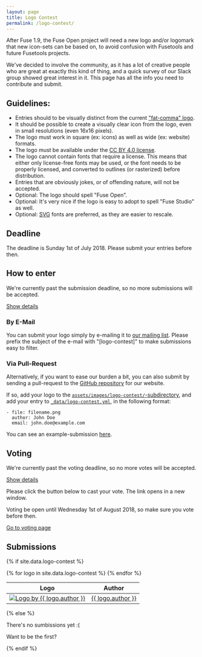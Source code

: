 ```yaml
---
layout: page
title: Logo Contest
permalink: /logo-contest/
---
```


After Fuse 1.9, the Fuse Open project will need a new logo and/or logomark that
new icon-sets can be based on, to avoid confusion with Fusetools and future
Fusetools projects.

We've decided to involve the community, as it has a lot of creative people who
are great at exactly this kind of thing, and a quick survey of our Slack
group showed great interest in it. This page has all the info you need to
contribute and submit.

## Guidelines:
- Entries should to be visually distinct from the current ["fat-comma" logo](https://mms.businesswire.com/media/20170124005067/en/565461/2/Fuse_logo_Black.jpg).
- It should be possible to create a visually clear icon from the logo, even in
  small resolutions (even 16x16 pixels).
- The logo must work in square (ex: icons) as well as wide (ex: website) formats.
- The logo must be available under the
  [CC BY 4.0 license](https://creativecommons.org/licenses/by/4.0/).
- The logo cannot contain fonts that require a license. This means that either
  only license-free fonts may be used, or the font needs to be properly licensed,
  and converted to outlines (or rasterized) before distribution.
- Entries that are obviously jokes, or of offending nature, will not be
  accepted.
- Optional: The logo should spell "Fuse Open".
- Optional: It's very nice if the logo is easy to adopt to spell "Fuse Studio"
  as well.
- Optional: [SVG](https://en.wikipedia.org/wiki/Scalable_Vector_Graphics) fonts
  are preferred, as they are easier to rescale.

## Deadline

The deadline is Sunday 1st of July 2018. Please submit your entries before
then.

## How to enter

<div class="alert alert-warning" role="alert">
  <p>
  We're currently past the submission deadline, so no more submissions will be
  accepted.
  </p>
  <a class="btn btn-warning" data-toggle="collapse" href="#howToEnter" role="button" aria-expanded="false" aria-controls="howToEnter">
      Show details
  </a>

<div class="collapse mt-3" id="howToEnter" markdown="1">

### By E-Mail

You can submit your logo simply by e-mailing it to
[our mailing list](mailto:fuse-open@googlegroups.com). Please prefix the
subject of the e-mail with "[logo-contest]" to make submissions easy to
filter.

### Via Pull-Request

Alternatively, if you want to ease our burden a bit, you can also submit by
sending a pull-request to the
[GitHub repository](https://github.com/fuse-open/fuse-open.github.io) for our
website.

If so, add your logo to the [`assets/images/logo-contest/`-subdirectory](https://github.com/fuse-open/fuse-open.github.io/tree/master/assets/images/logo-contest/),
and add your entry to [`_data/logo-contest.yml`](https://github.com/fuse-open/fuse-open.github.io/blob/master/_data/logo-contest.yml),
in the following format:

```
- file: filename.png
  author: John Doe
  email: john.doe@example.com
```

You can see an example-submission [here](https://github.com/kusma/fuse-open.github.io/compare/logo-contest...example-submission).

</div>
</div>

## Voting

<div class="alert alert-warning" role="alert">
  <p>
  We're currently past the voting deadline, so no more votes will be accepted.
  </p>
  <a class="btn btn-warning" data-toggle="collapse" href="#howToVote" role="button" aria-expanded="false" aria-controls="howToVote">
      Show details
  </a>

<div class="collapse mt-3" id="howToVote" markdown="1">

Please click the button below to cast your vote. The link opens in a new window.

Voting be open until Wednesday 1st of August 2018, so make sure you vote before then.

<a class="btn btn-primary" href="https://www.surveymonkey.com/r/5ZY2C25" target="_blank" role="button">Go to voting page</a>

</div>
</div>

## Submissions

{% if site.data.logo-contest %}
<table class="table table-striped">
  <thead>
    <tr>
      <th>Logo</th>
      <th>Author</th>
    </tr>
  </thead>
  <tbody>
{% for logo in site.data.logo-contest %}
    <tr>
      <td><a href="{{ site.baseurl }}/assets/images/logo-contest/{{ logo.file }}"><img class="img-fluid" src="{{ site.baseurl }}/assets/images/logo-contest/{{ logo.file }}" alt="Logo by {{ logo.author }}" style="max-height: 300px" /></a></td>
      <td><span style="white-space:nowrap"><a href="mailto:{{ logo.email }}">{{ logo.author }}</a></span></td>
    </tr>
{% endfor %}
  </tbody>
</table>
{% else %}

There's no sumbissions yet :(

Want to be the first?

{% endif %}
